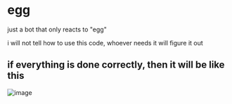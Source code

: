 # egg
just a bot that only reacts to "egg"

i will not tell how to use this code, whoever needs it will figure it out 

## if everything is done correctly, then it will be like this
![image](https://user-images.githubusercontent.com/103038284/235364820-28487b50-e767-497e-89e1-be9d2be24267.png)

